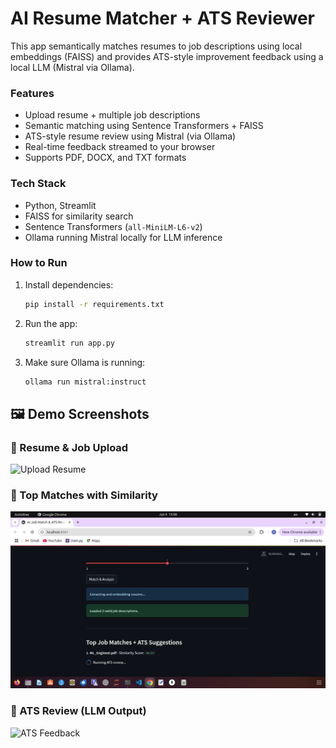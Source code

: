 # AI Resume Matcher + ATS Reviewer

This app semantically matches resumes to job descriptions using local embeddings (FAISS) and provides ATS-style improvement feedback using a local LLM (Mistral via Ollama).

### Features
- Upload resume + multiple job descriptions
- Semantic matching using Sentence Transformers + FAISS
- ATS-style resume review using Mistral (via Ollama)
- Real-time feedback streamed to your browser
- Supports PDF, DOCX, and TXT formats

### Tech Stack
- Python, Streamlit
- FAISS for similarity search
- Sentence Transformers (`all-MiniLM-L6-v2`)
- Ollama running Mistral locally for LLM inference

### How to Run

1. Install dependencies:
    ```bash
    pip install -r requirements.txt
    ```

2. Run the app:
    ```bash
    streamlit run app.py
    ```

3. Make sure Ollama is running:
    ```bash
    ollama run mistral:instruct
    ```
## 🖼️ Demo Screenshots

### 🔹 Resume & Job Upload
![Upload Resume](assets/upload_resume.png)

### 🔹 Top Matches with Similarity
![Match Output](assets/job_match_output.png)

### 🔹 ATS Review (LLM Output)
![ATS Feedback](assets/ats_feedback.png)
